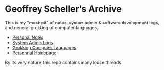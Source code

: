 # Geoffrey Scheller's Archive

This is my "mosh pit" of notes, system admin & software
development logs, and general grokking of computer languages.

* [Personal Notes](notes/)
* [System Admin Logs](adminLogs/)
* [Grokking Computer Languages](grok/)
* [Personnal Homepage](web/)

By its very nature, this repo contains many loose threads.

